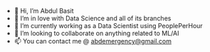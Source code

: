 - 👋 Hi, I’m Abdul Basit
- 👀 I’m in love with Data Science and all of its branches
- 🌱 I’m currently working as a Data Scientist using PeoplePerHour
- 💞️ I’m looking to collaborate on anything related to ML/AI 
- 📫 You can contact me @ abdemergency@gmail.com

<!---
ABDATALIFE/ABDATALIFE is a ✨ special ✨ repository because its `README.md` (this file) appears on your GitHub profile.
You can click the Preview link to take a look at your changes.
--->
